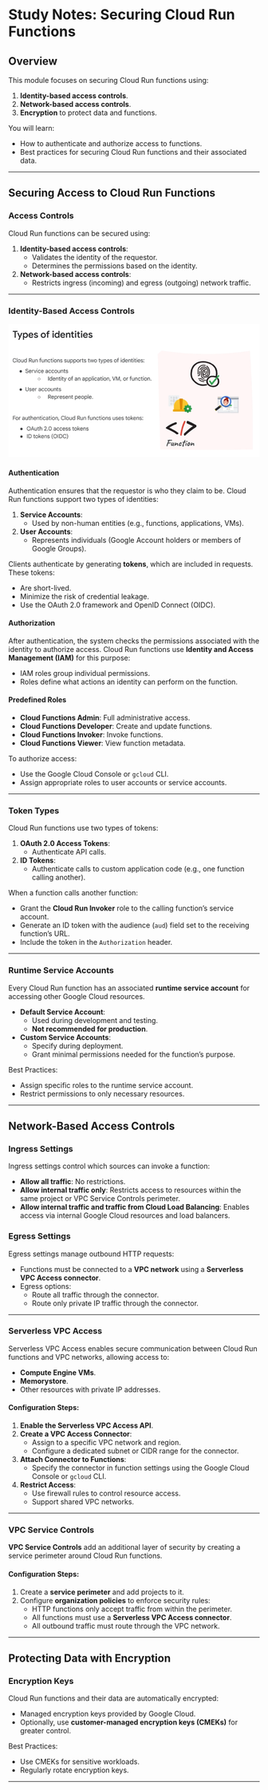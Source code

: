 # Study Notes: Securing Cloud Run Functions

## Overview
This module focuses on securing Cloud Run functions using:
1. **Identity-based access controls**.
2. **Network-based access controls**.
3. **Encryption** to protect data and functions.

You will learn:
- How to authenticate and authorize access to functions.
- Best practices for securing Cloud Run functions and their associated data.

---

## Securing Access to Cloud Run Functions

### Access Controls
Cloud Run functions can be secured using:
1. **Identity-based access controls**:
   - Validates the identity of the requestor.
   - Determines the permissions based on the identity.
2. **Network-based access controls**:
   - Restricts ingress (incoming) and egress (outgoing) network traffic.

---

### Identity-Based Access Controls

![alt text](image.png)

#### Authentication
Authentication ensures that the requestor is who they claim to be. Cloud Run functions support two types of identities:
1. **Service Accounts**:
   - Used by non-human entities (e.g., functions, applications, VMs).
2. **User Accounts**:
   - Represents individuals (Google Account holders or members of Google Groups).

Clients authenticate by generating **tokens**, which are included in requests. These tokens:
- Are short-lived.
- Minimize the risk of credential leakage.
- Use the OAuth 2.0 framework and OpenID Connect (OIDC).

#### Authorization
After authentication, the system checks the permissions associated with the identity to authorize access. Cloud Run functions use **Identity and Access Management (IAM)** for this purpose:
- IAM roles group individual permissions.
- Roles define what actions an identity can perform on the function.

#### Predefined Roles
- **Cloud Functions Admin**: Full administrative access.
- **Cloud Functions Developer**: Create and update functions.
- **Cloud Functions Invoker**: Invoke functions.
- **Cloud Functions Viewer**: View function metadata.

To authorize access:
- Use the Google Cloud Console or `gcloud` CLI.
- Assign appropriate roles to user accounts or service accounts.

---

### Token Types
Cloud Run functions use two types of tokens:
1. **OAuth 2.0 Access Tokens**:
   - Authenticate API calls.
2. **ID Tokens**:
   - Authenticate calls to custom application code (e.g., one function calling another).

When a function calls another function:
- Grant the **Cloud Run Invoker** role to the calling function’s service account.
- Generate an ID token with the audience (`aud`) field set to the receiving function’s URL.
- Include the token in the `Authorization` header.

---

### Runtime Service Accounts
Every Cloud Run function has an associated **runtime service account** for accessing other Google Cloud resources. 
- **Default Service Account**:
  - Used during development and testing.
  - **Not recommended for production**.
- **Custom Service Accounts**:
  - Specify during deployment.
  - Grant minimal permissions needed for the function’s purpose.

Best Practices:
- Assign specific roles to the runtime service account.
- Restrict permissions to only necessary resources.

---

## Network-Based Access Controls

### Ingress Settings
Ingress settings control which sources can invoke a function:
- **Allow all traffic**: No restrictions.
- **Allow internal traffic only**: Restricts access to resources within the same project or VPC Service Controls perimeter.
- **Allow internal traffic and traffic from Cloud Load Balancing**: Enables access via internal Google Cloud resources and load balancers.

### Egress Settings
Egress settings manage outbound HTTP requests:
- Functions must be connected to a **VPC network** using a **Serverless VPC Access connector**.
- Egress options:
  - Route all traffic through the connector.
  - Route only private IP traffic through the connector.

---

### Serverless VPC Access
Serverless VPC Access enables secure communication between Cloud Run functions and VPC networks, allowing access to:
- **Compute Engine VMs**.
- **Memorystore**.
- Other resources with private IP addresses.

#### Configuration Steps:
1. **Enable the Serverless VPC Access API**.
2. **Create a VPC Access Connector**:
   - Assign to a specific VPC network and region.
   - Configure a dedicated subnet or CIDR range for the connector.
3. **Attach Connector to Functions**:
   - Specify the connector in function settings using the Google Cloud Console or `gcloud` CLI.
4. **Restrict Access**:
   - Use firewall rules to control resource access.
   - Support shared VPC networks.

---

### VPC Service Controls
**VPC Service Controls** add an additional layer of security by creating a service perimeter around Cloud Run functions.

#### Configuration Steps:
1. Create a **service perimeter** and add projects to it.
2. Configure **organization policies** to enforce security rules:
   - HTTP functions only accept traffic from within the perimeter.
   - All functions must use a **Serverless VPC Access connector**.
   - All outbound traffic must route through the VPC network.

---

## Protecting Data with Encryption

### Encryption Keys
Cloud Run functions and their data are automatically encrypted:
- Managed encryption keys provided by Google Cloud.
- Optionally, use **customer-managed encryption keys (CMEKs)** for greater control.

Best Practices:
- Use CMEKs for sensitive workloads.
- Regularly rotate encryption keys.

---

##
